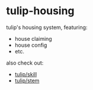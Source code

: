 # tulip-housing

tulip's housing system, featuring:
- house claiming
- house config
- etc.

also check out:
- [tulip/skill](https://github.com/tulip-mc/skill)
- [tulip/stem](https://github.com/tulip-mc/stem)
